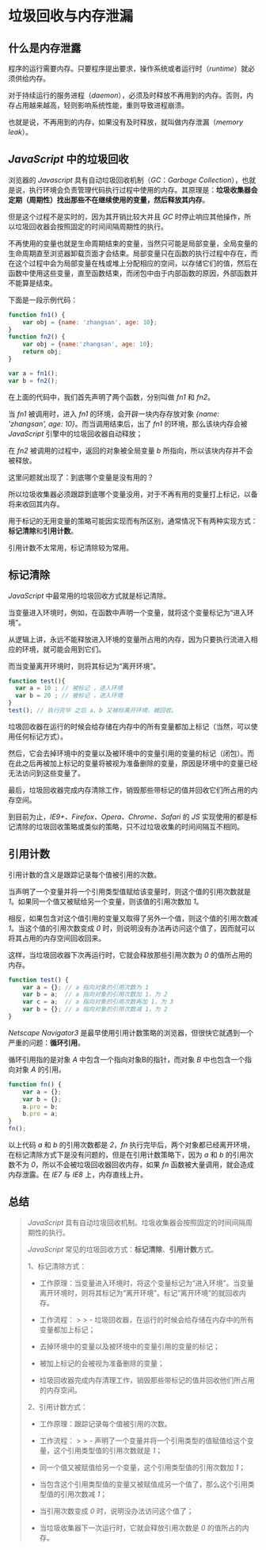 # 垃圾回收与内存泄漏

## 什么是内存泄露

程序的运行需要内存。只要程序提出要求，操作系统或者运行时（*runtime*）就必须供给内存。

对于持续运行的服务进程（*daemon*），必须及时释放不再用到的内存。否则，内存占用越来越高，轻则影响系统性能，重则导致进程崩溃。

也就是说，不再用到的内存，如果没有及时释放，就叫做内存泄漏（*memory leak*）。


## *JavaScript* 中的垃圾回收

浏览器的 *Javascript* 具有自动垃圾回收机制（*GC*：*Garbage Collection*），也就是说，执行环境会负责管理代码执行过程中使用的内存。其原理是：**垃圾收集器会定期（周期性）找出那些不在继续使用的变量，然后释放其内存**。

但是这个过程不是实时的，因为其开销比较大并且 *GC* 时停止响应其他操作，所以垃圾回收器会按照固定的时间间隔周期性的执行。

不再使用的变量也就是生命周期结束的变量，当然只可能是局部变量，全局变量的生命周期直至浏览器卸载页面才会结束。局部变量只在函数的执行过程中存在，而在这个过程中会为局部变量在栈或堆上分配相应的空间，以存储它们的值，然后在函数中使用这些变量，直至函数结束，而闭包中由于内部函数的原因，外部函数并不能算是结束。

下面是一段示例代码：

```js
function fn1() {
    var obj = {name: 'zhangsan', age: 10};
}
function fn2() {
    var obj = {name:'zhangsan', age: 10};
    return obj;
}

var a = fn1();
var b = fn2();
```

在上面的代码中，我们首先声明了两个函数，分别叫做 *fn1* 和 *fn2*。

当 *fn1* 被调用时，进入 *fn1* 的环境，会开辟一块内存存放对象 *{name: 'zhangsan', age: 10}*。而当调用结束后，出了 *fn1* 的环境，那么该块内存会被  *JavaScript* 引擎中的垃圾回收器自动释放；

在 *fn2* 被调用的过程中，返回的对象被全局变量 *b* 所指向，所以该块内存并不会被释放。

这里问题就出现了：到底哪个变量是没有用的？

所以垃圾收集器必须跟踪到底哪个变量没用，对于不再有用的变量打上标记，以备将来收回其内存。

用于标记的无用变量的策略可能因实现而有所区别，通常情况下有两种实现方式：**标记清除**和**引用计数**。

引用计数不太常用，标记清除较为常用。

## 标记清除

*JavaScript* 中最常用的垃圾回收方式就是标记清除。

当变量进入环境时，例如，在函数中声明一个变量，就将这个变量标记为“进入环境”。

从逻辑上讲，永远不能释放进入环境的变量所占用的内存，因为只要执行流进入相应的环境，就可能会用到它们。

而当变量离开环境时，则将其标记为“离开环境”。

```js
function test(){
  var a = 10 ; // 被标记 ，进入环境 
  var b = 20 ; // 被标记 ，进入环境
}
test(); // 执行完毕 之后 a、b 又被标离开环境，被回收。
```

垃圾回收器在运行的时候会给存储在内存中的所有变量都加上标记（当然，可以使用任何标记方式）。

然后，它会去掉环境中的变量以及被环境中的变量引用的变量的标记（闭包）。而在此之后再被加上标记的变量将被视为准备删除的变量，原因是环境中的变量已经无法访问到这些变量了。

最后，垃圾回收器完成内存清除工作，销毁那些带标记的值并回收它们所占用的内存空间。

到目前为止，*IE9+、Firefox、Opera、Chrome、Safari* 的 *JS* 实现使用的都是标记清除的垃圾回收策略或类似的策略，只不过垃圾收集的时间间隔互不相同。

## 引用计数

引用计数的含义是跟踪记录每个值被引用的次数。

当声明了一个变量并将一个引用类型值赋给该变量时，则这个值的引用次数就是 *1*。如果同一个值又被赋给另一个变量，则该值的引用次数加 *1*。

相反，如果包含对这个值引用的变量又取得了另外一个值，则这个值的引用次数减 *1*。当这个值的引用次数变成 *0* 时，则说明没有办法再访问这个值了，因而就可以将其占用的内存空间回收回来。

这样，当垃圾回收器下次再运行时，它就会释放那些引用次数为 *0* 的值所占用的内存。

```js
function test() {
    var a = {};	// a 指向对象的引用次数为 1
    var b = a;	// a 指向对象的引用次数加 1，为 2
    var c = a;	// a 指向对象的引用次数再加 1，为 3
    var b = {};	// a 指向对象的引用次数减 1，为 2
}
```

*Netscape Navigator3* 是最早使用引用计数策略的浏览器，但很快它就遇到一个严重的问题：**循环引用**。

循环引用指的是对象 *A* 中包含一个指向对象B的指针，而对象 *B* 中也包含一个指向对象 *A* 的引用。

```js
function fn() {
    var a = {};
    var b = {};
    a.pro = b;
    b.pro = a;
}
fn();
```

以上代码 *a* 和 *b* 的引用次数都是 *2*，*fn* 执行完毕后，两个对象都已经离开环境，在标记清除方式下是没有问题的，但是在引用计数策略下，因为 *a* 和 *b* 的引用次数不为 *0*，所以不会被垃圾回收器回收内存，如果 *fn* 函数被大量调用，就会造成内存泄露。在 *IE7* 与 *IE8* 上，内存直线上升。



## 总结

> *JavaScript* 具有自动垃圾回收机制。垃圾收集器会按照固定的时间间隔周期性的执行。
>
> *JavaScript* 常见的垃圾回收方式：**标记清除**、**引用计数**方式。
>
> 1、标记清除方式：
>
> - 工作原理：当变量进入环境时，将这个变量标记为“进入环境”。当变量离开环境时，则将其标记为“离开环境”。标记“离开环境”的就回收内存。
>
> - 工作流程：
    >
    >  - 垃圾回收器，在运行的时候会给存储在内存中的所有变量都加上标记；
>
>  - 去掉环境中的变量以及被环境中的变量引用的变量的标记；
>
>  - 被加上标记的会被视为准备删除的变量；
>
>  - 垃圾回收器完成内存清理工作，销毁那些带标记的值并回收他们所占用的内存空间。
>
> 2、引用计数方式：
>
> - 工作原理：跟踪记录每个值被引用的次数。
>
> - 工作流程：
    >
    >  - 声明了一个变量并将一个引用类型的值赋值给这个变量，这个引用类型值的引用次数就是 *1*；
>
>  - 同一个值又被赋值给另一个变量，这个引用类型值的引用次数加 *1*；
>
>  - 当包含这个引用类型值的变量又被赋值成另一个值了，那么这个引用类型值的引用次数减 *1*；
>
>  - 当引用次数变成 *0* 时，说明没办法访问这个值了；
>
>  - 当垃圾收集器下一次运行时，它就会释放引用次数是 *0* 的值所占的内存。



